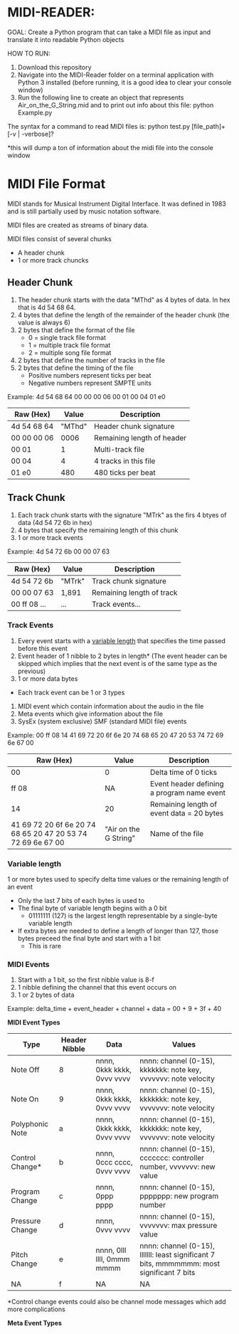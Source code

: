 # MIDI-READER:

GOAL:
Create a Python program that can take a MIDI file as input and translate it into readable Python objects

HOW TO RUN:
1) Download this repository
2) Navigate into the MIDI-Reader folder on a terminal application with Python 3 installed (before running, it is a good idea to clear your console window)
3) Run the following line to create an object that represents Air_on_the_G_String.mid and to print out info about this file:
python Example.py

<!-- You can also add -v or -verbose to the end to print debugging info about the midi file reading process*:
python test.py Air_on_the_G_String.mid -v -->

<!-- Run this line to run the old version of the code*:
python output_midi_data.py Air_on_the_G_String.mid -->

The syntax for a command to read MIDI files is:
python test.py [file_path]+ [-v | -verbose]?

*this will dump a ton of information about the midi file into the console window

# MIDI File Format

MIDI stands for Musical Instrument Digital Interface. It was defined in 1983 and is still partially used by music notation software.

MIDI files are created as streams of binary data.

MIDI files consist of several chunks
* A header chunk
* 1 or more track chuncks

## Header Chunk

1) The header chunk starts with the data "MThd" as 4 bytes of data. In hex that is 4d 54 68 64.
2) 4 bytes that define the length of the remainder of the header chunk (the value is always 6)
3) 2 bytes that define the format of the file
    - 0 = single track file format
    - 1 = multiple track file format
    - 2 = multiple song file format
4) 2 bytes that define the number of tracks in the file
5) 2 bytes that define the timing of the file
    - Positive numbers represent ticks per beat
    - Negative numbers represent SMPTE units

Example:
4d 54 68 64 00 00 00 06 00 01 00 04 01 e0

| Raw (Hex)   | Value  | Description            |
| ----------- | -------| ---------------------- |
| 4d 54 68 64 | "MThd" | Header chunk signature |
| 00 00 00 06 | 0006   | Remaining length of header |
| 00 01       | 1      | Multi-track file |
| 00 04       | 4      | 4 tracks in this file |
| 01 e0       | 480    | 480 ticks per beat |

## Track Chunk

1) Each track chunk starts with the signature "MTrk" as the firs 4 btyes of data (4d 54 72 6b in hex)
2) 4 bytes that specify the remaining length of this chunk
3) 1 or more track events

Example:
4d 54 72 6b 00 00 07 63 

| Raw (Hex)   | Value  | Description            |
| ----------- | -------| ---------------------- |
| 4d 54 72 6b | "MTrk" | Track chunk signature |
| 00 00 07 63 | 1,891  | Remaining length of track |
| 00 ff 08 ...| ...    | Track events... |

### Track Events

1) Every event starts with a [variable length](#Variable-length) that specifies the time passed before this event
2) Event header of 1 nibble to 2 bytes in length*
(The event header can be skipped which implies that the next event is of the same type as the previous)
3) 1 or more data bytes

* Each track event can be 1 or 3 types
1) MIDI event which contain information about the audio in the file
2) Meta events which give information about the file
3) SysEx (system exclusive) SMF (standard MIDI file) events

Example:
00 ff 08 14 41 69 72 20 6f 6e 20 74 68 65 20 47 20 53 74 72 69 6e 67 00 

| Raw (Hex)   | Value  | Description            |
| ----------- | -------| ---------------------- |
| 00          | 0      | Delta time of 0 ticks  |
| ff 08       | NA     | Event header defining a program name event |
| 14          | 20     | Remaining length of event data = 20 bytes |
| 41 69 72 20 6f 6e 20 74 68 65 20 47 20 53 74 72 69 6e 67 00 | "Air on the G String" | Name of the file |

### Variable length

1 or more bytes used to specify delta time values or the remaining length of an event
* Only the last 7 bits of each bytes is used to 
* The final byte of variable length begins with a 0 bit
    * 01111111 (127) is the largest length representable by a single-byte variable length
* If extra bytes are needed to define a length of longer than 127, those bytes preceed the final byte and start with a 1 bit
    * This is rare

### MIDI Events

1) Start with a 1 bit, so the first nibble value is 8-f
2) 1 nibble defining the channel that this event occurs on
3) 1 or 2 bytes of data

Example:
delta_time + event_header + channel + data = 00 + 9 + 3f + 40

**MIDI Event Types**

| Type            | Header Nibble | Data                       | Values                                                          |
| --------------- | ------------- | -------------------------- | --------------------------------------------------------------- |
| Note Off        | 8             | nnnn, 0kkk kkkk, 0vvv vvvv | nnnn: channel (0-15), kkkkkkk: note key, vvvvvvv: note velocity |
| Note On         | 9             | nnnn, 0kkk kkkk, 0vvv vvvv | nnnn: channel (0-15), kkkkkkk: note key, vvvvvvv: note velocity |
| Polyphonic Note | a             | nnnn, 0kkk kkkk, 0vvv vvvv | nnnn: channel (0-15), kkkkkkk: note key, vvvvvvv: note velocity |
| Control Change* | b             | nnnn, 0ccc cccc, 0vvv vvvv | nnnn: channel (0-15), ccccccc: controller number, vvvvvvv: new value |
| Program Change  | c             | nnnn, 0ppp pppp | nnnn: channel (0-15), ppppppp: new program number |
| Pressure Change | d             | nnnn, 0vvv vvvv | nnnn: channel (0-15), vvvvvvv: max pressure value |
| Pitch Change    | e             | nnnn, 0lll llll, 0mmm mmmm | nnnn: channel (0-15), lllllll: least significant 7 bits, mmmmmmm: most significant 7 bits |
| NA              | f             | NA | NA |

*Control change events could also be channel mode messages which add more complications

**Meta Event Types**
